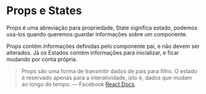 # Props e States

Props é uma abreviação para propriedade, State significa estado, podemos usa-los quando queremos guardar informações sobre um componente.

Props contém informações definidas pelo componente pai, e não devem ser alterados. Já os Estados contém informações para inicializar, e ficar mudando por conta própria.

> Props são uma forma de transmitir dados de pais para filho. O estado é reservado apenas para a interatividade, isto é, dados que mudam ao longo do tempo.
> — Facebook [React Docs](https://facebook.github.io/react/docs/thinking-in-react.html).
